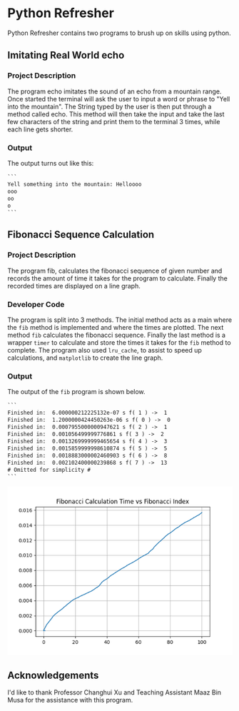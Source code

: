 
# Python Refresher
Python Refresher contains two programs to brush up on skills using python.
## Imitating Real World echo
### Project Description
The program echo imitates the sound of an echo from a mountain range. Once started the terminal will ask the user to input a word or phrase to "Yell into the mountain". The String typed by the user is then put through a method called echo. This method will then take the input and take the last few characters of the string and print them to the terminal 3 times, while each line gets shorter. 
### Output
The output turns out like this:

    ```
    Yell something into the mountain: Helloooo
    ooo
    oo
    o
    ```

## Fibonacci Sequence Calculation
### Project Description
The program fib, calculates the fibonacci sequence of given number and records the amount of time it takes for the program to calculate. Finally the recorded times are displayed on a line graph.
### Developer Code
The program is split into 3 methods. The initial method acts as a main where the `fib` method is implemented and where the times are plotted. The next method `fib` calculates the fibonacci sequence. Finally the last method is a wrapper `timer` to calculate and store the times it takes for the `fib` method to complete. The program also used `lru_cache`, to assist to speed up calculations, and `matplotlib` to create the line graph.
### Output
The output of the `fib` program is shown below.

    ```
    Finished in:  6.000000212225132e-07 s f( 1 ) ->  1
    Finished in:  1.2000000424450263e-06 s f( 0 ) ->  0
    Finished in:  0.0007955000000947621 s f( 2 ) ->  1
    Finished in:  0.001056499999776861 s f( 3 ) ->  2
    Finished in:  0.0013269999999465654 s f( 4 ) ->  3
    Finished in:  0.0015859999998610874 s f( 5 ) ->  5
    Finished in:  0.0018883000002460903 s f( 6 ) ->  8
    Finished in:  0.002102400000239868 s f( 7 ) ->  13
    # Omitted for simplicity #
    ```

![Fibonacci Sequence Times](FibonacciCalcTime.png)

## Acknowledgements
I'd like to thank Professor Changhui Xu and Teaching Assistant Maaz Bin Musa for the assistance with this program.
